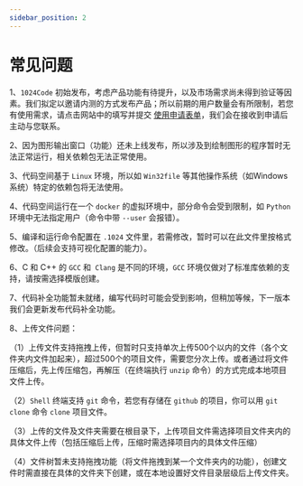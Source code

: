 ```yaml
---
sidebar_position: 2
---
```


# 常见问题

1、`1024Code` 初始发布，考虑产品功能有待提升，以及市场需求尚未得到验证等因素。我们拟定以邀请内测的方式发布产品；所以前期的用户数量会有所限制，若您有使用需求，请点击网站中的填写并提交 [使用申请表单]((https://wj.qq.com/s2/9706901/7ced/))，我们会在接收到申请后主动与您联系。

2、因为图形输出窗口（功能）还未上线发布，所以涉及到绘制图形的程序暂时无法正常运行，相关依赖包无法正常使用。

3、代码空间基于 `Linux` 环境，所以如 `Win32file` 等其他操作系统（如Windows系统）特定的依赖包将无法使用。

4、代码空间运行在一个 `docker` 的虚拟环境中，部分命令会受到限制，如 `Python` 环境中无法指定用户（命令中带 `--user` 会报错）。

5、编译和运行命令配置在 `.1024` 文件里，若需修改，暂时可以在此文件里按格式修改。（后续会支持可视化配置的能力）。

6、C 和 C++ 的 `GCC` 和` Clang` 是不同的环境，`GCC` 环境仅做对了标准库依赖的支持，请按需选择模版创建。

7、代码补全功能暂未就绪，编写代码时可能会受到影响，但稍加等候，下一版本我们会更新发布代码补全功能。

8、上传文件问题：

  （1）上传文件支持拖拽上传，但暂时只支持单次上传500个以内的文件（各个文件夹内文件加起来），超过500个的项目文件，需要您分次上传。或者通过将文件压缩后，先上传压缩包，再解压（在终端执行 `unzip` 命令）的方式完成本地项目文件上传。
  
  （2）`Shell` 终端支持 `git` 命令，若您有存储在 `github` 的项目，你可以用 `git clone` 命令 `clone` 项目文件。
  
  （3）上传的文件及文件夹需要在根目录下，上传项目文件需选择项目文件夹内的具体文件上传（包括压缩后上传，压缩时需选择项目内的具体文件压缩）
  
  （4）文件树暂未支持拖拽功能（将文件拖拽到某一个文件夹内的功能），创建文件时需直接在具体的文件夹下创建，或在本地设置好文件目录层级后上传文件夹。
